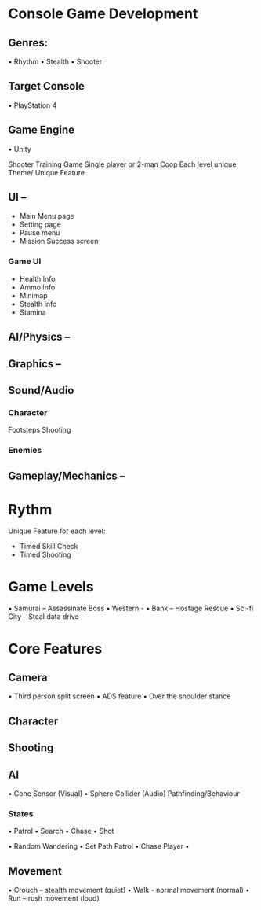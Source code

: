 # Console Game Development
## Genres:
•	Rhythm 
•	Stealth
•	Shooter
## Target Console
•	PlayStation 4
## Game Engine
•	Unity

Shooter Training Game 
Single player or 2-man Coop
Each level unique Theme/ Unique Feature

## UI –
- Main Menu page
- Setting page
- Pause menu
- Mission Success screen

### Game UI
- Health Info
- Ammo Info
- Minimap 
- Stealth Info
- Stamina 

## AI/Physics –

## Graphics –

## Sound/Audio 
### Character
Footsteps
Shooting
### Enemies

## Gameplay/Mechanics –

# Rythm
Unique Feature for each level:
- Timed Skill Check
- Timed Shooting


# Game Levels
•	Samurai – Assassinate Boss
•	Western - 
•	Bank – Hostage Rescue
•	Sci-fi City – Steal data drive



# Core Features
## Camera
•	Third person split screen
•	ADS feature
•	Over the shoulder stance
## Character

## Shooting

## AI 
•	Cone Sensor (Visual)
•	Sphere Collider (Audio)
Pathfinding/Behaviour
### States
•	Patrol
•	Search
•	Chase
•	Shot

•	Random Wandering
•	Set Path Patrol
•	Chase Player
•	
## Movement
•	Crouch – stealth movement (quiet)
•	Walk - normal movement (normal)
•	Run – rush movement (loud)
